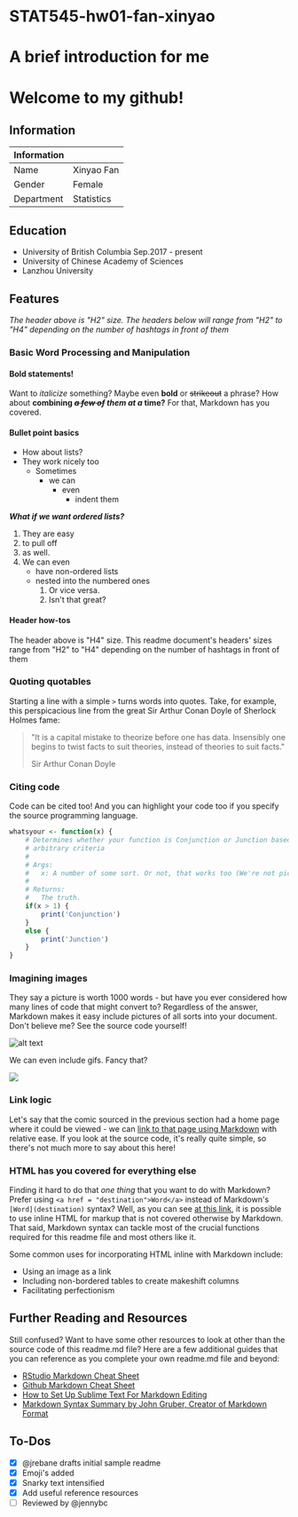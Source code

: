 # STAT545-hw01-fan-xinyao
# A brief introduction for me 
# Welcome to my github!

## Information
|**Information** |            |
|----------------|------------|
| Name           | Xinyao Fan |
| Gender         | Female     |
| Department     | Statistics |

## Education
- University of British Columbia   Sep.2017 - present
- University of Chinese Academy of Sciences
- Lanzhou University

## Features

*The header above is "H2" size. The headers below will range from "H2" to "H4" depending on the number of hashtags in front of them*

### Basic Word Processing and Manipulation

#### Bold statements!

Want to *italicize* something? Maybe even **bold** or ~~strikeout~~ a phrase? How about **combining <del>*a few of</del> them at a* time?** For that, Markdown has you covered.

#### Bullet point basics

- How about lists?
- They work nicely too
	+ Sometimes
		* we can
			- even
				+ indent them

***What if we want ordered lists?***

1. They are easy
2. to pull off
3. as well.
4. We can even
	- have non-ordered lists
	- nested into the numbered ones
		1. Or vice versa.
		2. Isn't that great?

#### Header how-tos

The header above is "H4" size. This readme document's headers' sizes range from "H2" to "H4" depending on the number of hashtags in front of them

### Quoting quotables

Starting a line with a simple `>` turns words into quotes. Take, for example, this perspicacious line from the great Sir Arthur Conan Doyle of Sherlock Holmes fame:

> "It is a capital mistake to theorize before one has data. Insensibly one begins to twist facts to suit theories, instead of theories to suit facts."
>
> Sir Arthur Conan Doyle

### Citing code

Code can be cited too! And you can highlight your code too if you specify the source programming language.

```R
whatsyour <- function(x) {
    # Determines whether your function is Conjunction or Junction based on
    # arbitrary criteria
    #
    # Args:
    #   x: A number of some sort. Or not, that works too (We're not picky)
    #
    # Returns:
    #   The truth.
    if(x > 1) {
        print('Conjunction')
    }
    else {
        print('Junction')
    }
}

```

### Imagining images

They say a picture is worth 1000 words - but have you ever considered how many lines of code that might convert to? Regardless of the answer, Markdown makes it easy include pictures of all sorts into your document. Don't believe me? See the source code yourself!

![alt text](https://imgs.xkcd.com/comics/stove_ownership.png "Although maybe it's just a phase, like freshman year of college when I realized I could just buy frosting in a can.")

We can even include gifs. Fancy that?

![](https://i.imgur.com/zNssDtS.gif)

### Link logic

Let's say that the comic sourced in the previous section had a home page where it could be viewed - we can [link to that page using Markdown](https://xkcd.com/418/) with relative ease. If you look at the source code, it's really quite simple, so there's not much more to say about this here!

### HTML has you covered for everything else

Finding it hard to do that <i>one thing</i> that you want to do with Markdown? Prefer using `<a href = "destination">Word</a>` instead of Markdown's `[Word](destination)` syntax? Well, as you can see <a href="https://daringfireball.net/projects/markdown/syntax#html">at this link</a>, it is possible to use inline HTML for markup that is not covered otherwise by Markdown. That said, Markdown syntax can tackle most of the crucial functions required for this readme file and most others like it.

Some common uses for incorporating HTML inline with Markdown include:

- Using an image as a link
- Including non-bordered tables to create makeshift columns
- Facilitating perfectionism

## Further Reading and Resources

Still confused? Want to have some other resources to look at other than the source code of this readme.md file? Here are a few additional guides that you can reference as you complete your own readme.md file and beyond:

- [RStudio Markdown Cheat Sheet](https://www.rstudio.com/wp-content/uploads/2015/02/rmarkdown-cheatsheet.pdf)
- [Github Markdown Cheat Sheet](https://github.com/adam-p/markdown-here/wiki/Markdown-Cheatsheet)
- [How to Set Up Sublime Text For Markdown Editing](http://plaintext-productivity.net/2-04-how-to-set-up-sublime-text-for-markdown-editing.html)
- [Markdown Syntax Summary by John Gruber, Creator of Markdown Format](https://daringfireball.net/projects/markdown/syntax)

## To-Dos

- [x] @jrebane drafts initial sample readme
- [x] Emoji's added
- [x] Snarky text intensified
- [x] Add useful reference resources
- [ ] Reviewed by @jennybc

